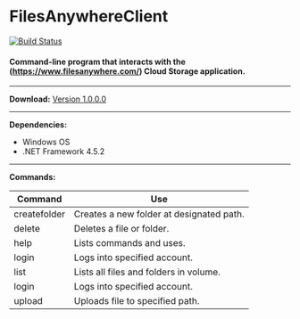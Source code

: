 # FilesAnywhereClient
[![Build Status](https://travis-ci.org/gotoel/FilesAnywhereClient.svg?branch=master)](https://travis-ci.org/gotoel/FilesAnywhereClient)

#### Command-line program that interacts with the (https://www.filesanywhere.com/) Cloud Storage application.
___

**Download:** [Version 1.0.0.0](https://github.com/gotoel/FilesAnywhereClient/releases/tag/1.0.0.0)
___

**Dependencies:**
* Windows OS
* .NET Framework 4.5.2

___

**Commands:**

| Command         | Use          
| --------------- |-------------------------------------------|
| createfolder    | Creates a new folder at designated path.  |
| delete          | Deletes a file or folder.                 |
| help            | Lists commands and uses.                  | 
| login           | Logs into specified account.              | 
| list            | Lists all files and folders in volume.    | 
| login           | Logs into specified account.              | 
| upload          | Uploads file to specified path.           | 
